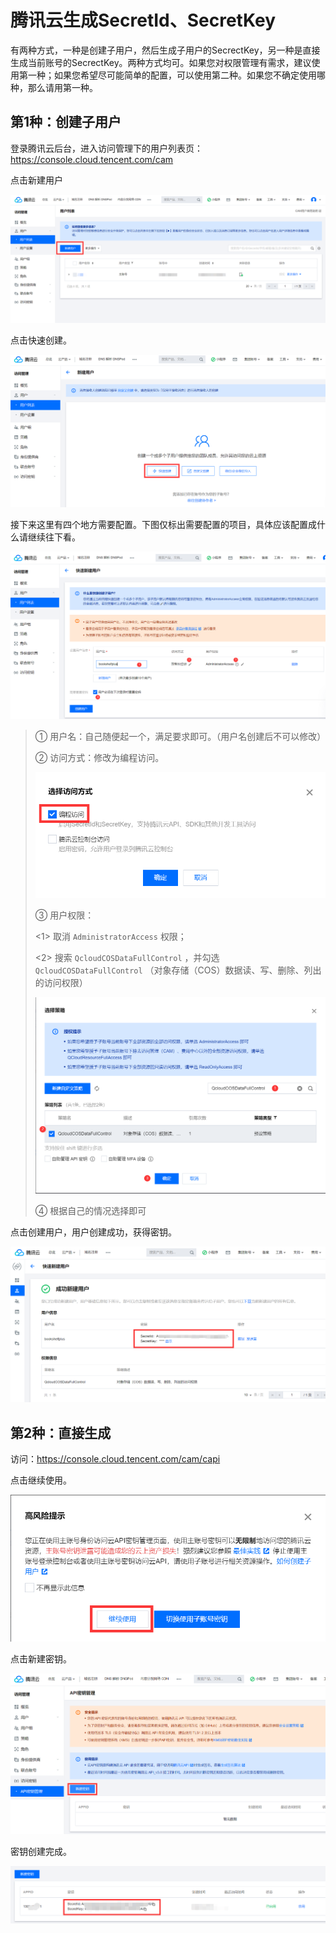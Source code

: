 # 腾讯云生成SecretId、SecretKey

有两种方式，一种是创建子用户，然后生成子用户的SecrectKey，另一种是直接生成当前账号的SecrectKey。两种方式均可。如果您对权限管理有需求，建议使用第一种；如果您希望尽可能简单的配置，可以使用第二种。如果您不确定使用哪种，那么请用第一种。

## 第1种：创建子用户

登录腾讯云后台，进入访问管理下的用户列表页：https://console.cloud.tencent.com/cam

点击新建用户

![image-20220408141246583](腾讯云生成SecretId、SecretKey.assets/image-20220408141246583.png)

点击快速创建。

![image-20220408142012036](腾讯云生成SecretId、SecretKey.assets/image-20220408142012036.png)

接下来这里有四个地方需要配置。下图仅标出需要配置的项目，具体应该配置成什么请继续往下看。

![image-20220408142047431](腾讯云生成SecretId、SecretKey.assets/image-20220408142047431.png)

> ① 用户名：自己随便起一个，满足要求即可。（用户名创建后不可以修改）
>
> ② 访问方式：修改为编程访问。
>
> ![image-20220408141017781](腾讯云生成SecretId、SecretKey.assets/image-20220408141017781.png)
>
> ③ 用户权限：
>
> <1> 取消 `AdministratorAccess` 权限；
>
> <2> 搜索 `QcloudCOSDataFullControl` ，并勾选 `QcloudCOSDataFullControl` （对象存储（COS）数据读、写、删除、列出的访问权限）
>
> ![image-20220408142738210](腾讯云生成SecretId、SecretKey.assets/image-20220408142738210.png)
>
> ④ 根据自己的情况选择即可

点击创建用户，用户创建成功，获得密钥。

![image-20220408143017202](腾讯云生成SecretId、SecretKey.assets/image-20220408143017202.png)



## 第2种：直接生成

访问：https://console.cloud.tencent.com/cam/capi

点击继续使用。

![image-20220408141715193](腾讯云生成SecretId、SecretKey.assets/image-20220408141715193.png)

点击新建密钥。

![image-20220408141742336](腾讯云生成SecretId、SecretKey.assets/image-20220408141742336.png)

密钥创建完成。

![image-20220408141827890](腾讯云生成SecretId、SecretKey.assets/image-20220408141827890.png)
